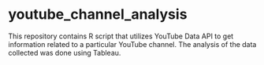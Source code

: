 # youtube_channel_analysis
This repository contains R script that utilizes YouTube Data API to get information related to a particular YouTube channel.
The analysis of the data collected was done using Tableau.
